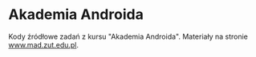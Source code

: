 Akademia Androida
================

Kody źródłowe zadań z kursu "Akademia Androida". Materiały na stronie www.mad.zut.edu.pl.